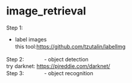 # image_retrieval

Step 1:      
- label images   
this tool:https://github.com/tzutalin/labelImg            　　　　
   
Step 2:      　
  　　- object detection   
   try darknet: https://pjreddie.com/darknet/   
Step 3:       　　　
  - object recognition      　　　

